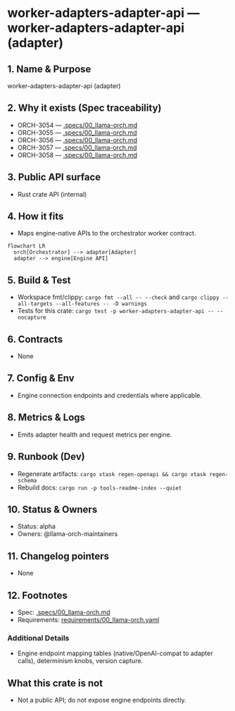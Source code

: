 # worker-adapters-adapter-api — worker-adapters-adapter-api (adapter)

## 1. Name & Purpose

worker-adapters-adapter-api (adapter)

## 2. Why it exists (Spec traceability)

- ORCH-3054 — [.specs/00_llama-orch.md](../../../.specs/00_llama-orch.md#orch-3054)
- ORCH-3055 — [.specs/00_llama-orch.md](../../../.specs/00_llama-orch.md#orch-3055)
- ORCH-3056 — [.specs/00_llama-orch.md](../../../.specs/00_llama-orch.md#orch-3056)
- ORCH-3057 — [.specs/00_llama-orch.md](../../../.specs/00_llama-orch.md#orch-3057)
- ORCH-3058 — [.specs/00_llama-orch.md](../../../.specs/00_llama-orch.md#orch-3058)


## 3. Public API surface

- Rust crate API (internal)

## 4. How it fits

- Maps engine-native APIs to the orchestrator worker contract.

```mermaid
flowchart LR
  orch[Orchestrator] --> adapter[Adapter]
  adapter --> engine[Engine API]
```

## 5. Build & Test

- Workspace fmt/clippy: `cargo fmt --all -- --check` and `cargo clippy --all-targets --all-features
-- -D warnings`
- Tests for this crate: `cargo test -p worker-adapters-adapter-api -- --nocapture`


## 6. Contracts

- None


## 7. Config & Env

- Engine connection endpoints and credentials where applicable.

## 8. Metrics & Logs

- Emits adapter health and request metrics per engine.

## 9. Runbook (Dev)

- Regenerate artifacts: `cargo xtask regen-openapi && cargo xtask regen-schema`
- Rebuild docs: `cargo run -p tools-readme-index --quiet`


## 10. Status & Owners

- Status: alpha
- Owners: @llama-orch-maintainers

## 11. Changelog pointers

- None

## 12. Footnotes

- Spec: [.specs/00_llama-orch.md](../../../.specs/00_llama-orch.md)
- Requirements: [requirements/00_llama-orch.yaml](../../../requirements/00_llama-orch.yaml)

### Additional Details
- Engine endpoint mapping tables (native/OpenAI-compat to adapter calls), determinism knobs,
version capture.


## What this crate is not

- Not a public API; do not expose engine endpoints directly.
